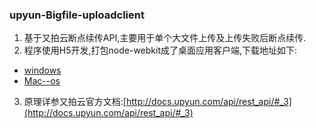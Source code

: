 ### upyun-Bigfile-uploadclient
1. 基于又拍云断点续传API,主要用于单个大文件上传及上传失败后断点续传.
2. 程序使用H5开发,打包node-webkit成了桌面应用客户端,下载地址如下:
  * [windows](http://tspetool.b0.upaiyun.com/upbf-client-Win.zip)
  * [Mac--os](http://tspetool.b0.upaiyun.com/upbf-client-Mac.zip)
3. 原理详参又拍云官方文档:[http://docs.upyun.com/api/rest_api/#_3](http://docs.upyun.com/api/rest_api/#_3)
